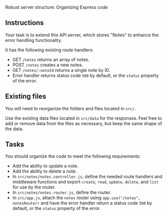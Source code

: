 Robust server structure: Organizing Express code
## Instructions
Your task is to extend this API server, which stores "Notes" to enhance the error handling functionality.

It has the following existing route handlers:
- GET `/notes` returns an array of notes.
- POST `/notes` creates a new notes.
- GET `/notes/:noteId` returns a single note by ID.
- Error handler returns status code `500` by default, or the `status` property of the error.

## Existing files
You will need to reorganize the folders and files located in `src/`.

Use the existing data files located in `src/data` for the responses. Feel free to add or remove data from the files as necessary, but keep the same shape of the data.

## Tasks
You should organize the code to meet the following requirements:
- Add the ability to update a note.
- Add the ability to delete a note.
- In `src/notes/notes.controller.js`, define the needed route handlers and middleware functions and export `create`, `read`, `update`, `delete`, and `list` for use by the router.
- In `src/notes/notes.router.js`, define the router.
- In `src/app.js`, attach the `notes` router using `app.use("/notes", notesRouter)` and have the error handler return a status code `500` by default, or the `status` property of the error.